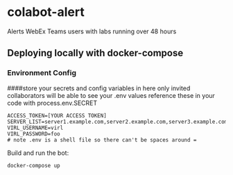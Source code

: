 # colabot-alert
Alerts WebEx Teams users with labs running over 48 hours

## Deploying locally with docker-compose
### Environment Config
####store your secrets and config variables in here
only invited collaborators will be able to see your .env values
reference these in your code with process.env.SECRET
```
ACCESS_TOKEN=[YOUR ACCESS TOKEN]
SERVER_LIST=server1.example.com,server2.example.com,server3.example.com
VIRL_USERNAME=virl
VIRL_PASSWORD=foo
# note .env is a shell file so there can't be spaces around =
```
Build and run the bot:
```
docker-compose up
```
